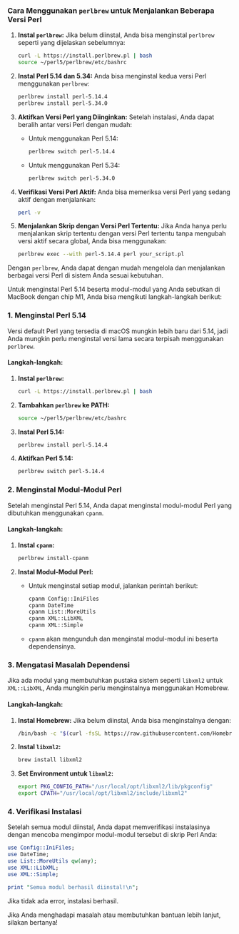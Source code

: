 
### Cara Menggunakan `perlbrew` untuk Menjalankan Beberapa Versi Perl

1. **Instal `perlbrew`:**
   Jika belum diinstal, Anda bisa menginstal `perlbrew` seperti yang dijelaskan sebelumnya:
   ```bash
   curl -L https://install.perlbrew.pl | bash
   source ~/perl5/perlbrew/etc/bashrc
   ```

2. **Instal Perl 5.14 dan 5.34:**
   Anda bisa menginstal kedua versi Perl menggunakan `perlbrew`:
   ```bash
   perlbrew install perl-5.14.4
   perlbrew install perl-5.34.0
   ```

3. **Aktifkan Versi Perl yang Diinginkan:**
   Setelah instalasi, Anda dapat beralih antar versi Perl dengan mudah:
   - Untuk menggunakan Perl 5.14:
     ```bash
     perlbrew switch perl-5.14.4
     ```
   - Untuk menggunakan Perl 5.34:
     ```bash
     perlbrew switch perl-5.34.0
     ```

4. **Verifikasi Versi Perl Aktif:**
   Anda bisa memeriksa versi Perl yang sedang aktif dengan menjalankan:
   ```bash
   perl -v
   ```

5. **Menjalankan Skrip dengan Versi Perl Tertentu:**
   Jika Anda hanya perlu menjalankan skrip tertentu dengan versi Perl tertentu tanpa mengubah versi aktif secara global, Anda bisa menggunakan:
   ```bash
   perlbrew exec --with perl-5.14.4 perl your_script.pl
   ```




Dengan `perlbrew`, Anda dapat dengan mudah mengelola dan menjalankan berbagai versi Perl di sistem Anda sesuai kebutuhan.


Untuk menginstal Perl 5.14 beserta modul-modul yang Anda sebutkan di MacBook dengan chip M1, Anda bisa mengikuti langkah-langkah berikut:

### 1. Menginstal Perl 5.14
Versi default Perl yang tersedia di macOS mungkin lebih baru dari 5.14, jadi Anda mungkin perlu menginstal versi lama secara terpisah menggunakan `perlbrew`.

#### Langkah-langkah:
1. **Instal `perlbrew`:**
   ```bash
   curl -L https://install.perlbrew.pl | bash
   ```

2. **Tambahkan `perlbrew` ke PATH:**
   ```bash
   source ~/perl5/perlbrew/etc/bashrc
   ```

3. **Instal Perl 5.14:**
   ```bash
   perlbrew install perl-5.14.4
   ```

4. **Aktifkan Perl 5.14:**
   ```bash
   perlbrew switch perl-5.14.4
   ```

### 2. Menginstal Modul-Modul Perl
Setelah menginstal Perl 5.14, Anda dapat menginstal modul-modul Perl yang dibutuhkan menggunakan `cpanm`.

#### Langkah-langkah:
1. **Instal `cpanm`:**
   ```bash
   perlbrew install-cpanm
   ```

2. **Instal Modul-Modul Perl:**
   - Untuk menginstal setiap modul, jalankan perintah berikut:
     ```bash
     cpanm Config::IniFiles
     cpanm DateTime
     cpanm List::MoreUtils
     cpanm XML::LibXML
     cpanm XML::Simple
     ```

   - `cpanm` akan mengunduh dan menginstal modul-modul ini beserta dependensinya.

### 3. Mengatasi Masalah Dependensi
Jika ada modul yang membutuhkan pustaka sistem seperti `libxml2` untuk `XML::LibXML`, Anda mungkin perlu menginstalnya menggunakan Homebrew.

#### Langkah-langkah:
1. **Instal Homebrew:**
   Jika belum diinstal, Anda bisa menginstalnya dengan:
   ```bash
   /bin/bash -c "$(curl -fsSL https://raw.githubusercontent.com/Homebrew/install/HEAD/install.sh)"
   ```

2. **Instal `libxml2`:**
   ```bash
   brew install libxml2
   ```

3. **Set Environment untuk `libxml2`:**
   ```bash
   export PKG_CONFIG_PATH="/usr/local/opt/libxml2/lib/pkgconfig"
   export CPATH="/usr/local/opt/libxml2/include/libxml2"
   ```

### 4. Verifikasi Instalasi
Setelah semua modul diinstal, Anda dapat memverifikasi instalasinya dengan mencoba mengimpor modul-modul tersebut di skrip Perl Anda:

```perl
use Config::IniFiles;
use DateTime;
use List::MoreUtils qw(any);
use XML::LibXML;
use XML::Simple;

print "Semua modul berhasil diinstal!\n";
```

Jika tidak ada error, instalasi berhasil.

Jika Anda menghadapi masalah atau membutuhkan bantuan lebih lanjut, silakan bertanya!